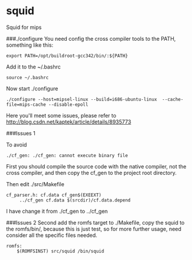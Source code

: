 squid
=====

Squid for mips

###./configure
You need config the cross compiler tools to the PATH, something like this:
```
export PATH=/opt/buildroot-gcc342/bin/:${PATH}
```
Add it to the ~/.bashrc
```
source ~/.bashrc
```

Now start ./configure
```
./configure --host=mipsel-linux --build=i686-ubuntu-linux  --cache-file=mips-cache --disable-epoll
```
Here you'll meet some issues, please refer to http://blog.csdn.net/kaptek/article/details/8935773

###Issues 1

To avoid 
```
./cf_gen: ./cf_gen: cannot execute binary file
```
First you should compile the source code with the native compiler, not the cross compiler, and then copy the cf_gen  to the project root directory.

Then edit ./src/Makefile
```
cf_parser.h: cf.data cf_gen$(EXEEXT)
     ../cf_gen cf.data $(srcdir)/cf.data.depend 
```
I have change it from ./cf_gen to ../cf_gen


###Issues 2
Second add the romfs target to ./Makefile, copy the squid to the romfs/bin/, because this is just test, so for more further usage, need consider all the specific files needed.
```
romfs:
	$(ROMFSINST) src/squid /bin/squid 
```
